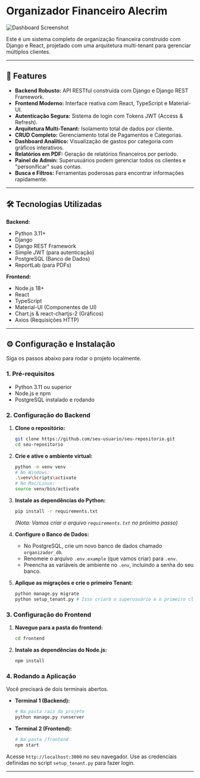 # Organizador Financeiro Alecrim

![Dashboard Screenshot](link_para_uma_imagem_do_seu_dashboard.png) <!-- Tire um print da sua tela e adicione aqui -->

Este é um sistema completo de organização financeira construído com Django e React, projetado com uma arquitetura multi-tenant para gerenciar múltiplos clientes.

---

## 🚀 Features

-   **Backend Robusto:** API RESTful construída com Django e Django REST Framework.
-   **Frontend Moderno:** Interface reativa com React, TypeScript e Material-UI.
-   **Autenticação Segura:** Sistema de login com Tokens JWT (Access & Refresh).
-   **Arquitetura Multi-Tenant:** Isolamento total de dados por cliente.
-   **CRUD Completo:** Gerenciamento total de Pagamentos e Categorias.
-   **Dashboard Analítico:** Visualização de gastos por categoria com gráficos interativos.
-   **Relatórios em PDF:** Geração de relatórios financeiros por período.
-   **Painel de Admin:** Superusuários podem gerenciar todos os clientes e "personificar" suas contas.
-   **Busca e Filtros:** Ferramentas poderosas para encontrar informações rapidamente.

---

## 🛠️ Tecnologias Utilizadas

**Backend:**
-   Python 3.11+
-   Django
-   Django REST Framework
-   Simple JWT (para autenticação)
-   PostgreSQL (Banco de Dados)
-   ReportLab (para PDFs)

**Frontend:**
-   Node.js 18+
-   React
-   TypeScript
-   Material-UI (Componentes de UI)
-   Chart.js & react-chartjs-2 (Gráficos)
-   Axios (Requisições HTTP)

---

## ⚙️ Configuração e Instalação

Siga os passos abaixo para rodar o projeto localmente.

### **1. Pré-requisitos**

-   Python 3.11 ou superior
-   Node.js e npm
-   PostgreSQL instalado e rodando

### **2. Configuração do Backend**

1.  **Clone o repositório:**
    ```bash
    git clone https://github.com/seu-usuario/seu-repositorio.git
    cd seu-repositorio
    ```

2.  **Crie e ative o ambiente virtual:**
    ```bash
    python -m venv venv
    # No Windows:
    .\venv\Scripts\activate
    # No Mac/Linux:
    source venv/bin/activate
    ```

3.  **Instale as dependências do Python:**
    ```bash
    pip install -r requirements.txt
    ```
    *(Nota: Vamos criar o arquivo `requirements.txt` no próximo passo)*

4.  **Configure o Banco de Dados:**
    -   No PostgreSQL, crie um novo banco de dados chamado `organizador_db`.
    -   Renomeie o arquivo `.env.example` (que vamos criar) para `.env`.
    -   Preencha as variáveis de ambiente no `.env`, incluindo a senha do seu banco.

5.  **Aplique as migrações e crie o primeiro Tenant:**
    ```bash
    python manage.py migrate
    python setup_tenant.py # Isso criará o superusuário e o primeiro cliente
    ```

### **3. Configuração do Frontend**

1.  **Navegue para a pasta do frontend:**
    ```bash
    cd frontend
    ```

2.  **Instale as dependências do Node.js:**
    ```bash
    npm install
    ```

### **4. Rodando a Aplicação**

Você precisará de dois terminais abertos.

-   **Terminal 1 (Backend):**
    ```bash
    # Na pasta raiz do projeto
    python manage.py runserver
    ```

-   **Terminal 2 (Frontend):**
    ```bash
    # Na pasta /frontend
    npm start
    ```

Acesse `http://localhost:3000` no seu navegador. Use as credenciais definidas no script `setup_tenant.py` para fazer login.

---